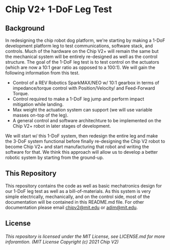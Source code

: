 # Chip V2+ 1-DoF Leg Test

## Background

In redesigning the chip robot dog platform, we're starting by making a 1-DoF development platform leg to test communications, software stack, and controls. Much of the hardware on the Chip V2+ will remain the same but the mechanical system will be entirely re-designed as well as the control structure. The goal of the 1-DoF leg test is to test control on the actuators (which are now a 10:1 gear ratio as opposed to a 100:1). We will gain the following information from this test.

* Control of a REV Robotics SparkMAX/NEO w/ 10:1 gearbox in terms of impedance/torque control with Position/Velocity/ and Feed-Forward Torque. 
* Control required to make a 1-DoF leg jump and perform impact mitigation while landing.
* Max weight the actuation system can support (we will use variable masses on-top of the leg).
* A general control and software architechture to be implemented on the Chip V2+ robot in later stages of development. 

We will start w/ this 1-DoF system, then redesign the entire leg and make the 3-DoF system functional before finally re-designing the Chip V2 robot to become Chip V2+ and start manufacturing that robot and writing the software for that. We think this approach will allow us to develop a better robotic system by starting from the ground-up.

## This Repository

This repository contains the code as well as basic mechatronics design for our 1-DoF leg test as well as a bill-of-materials. As this system is very simple electrically, mechanically, and on the control side, most of the documentation will be contained in this README.md file. For other documentation please email chipv2@mit.edu or adim@mit.edu.

## License

###### This repository is licensed under the MIT License, see LICENSE.md for more inforamtion. (MIT License Copyright (c) 2021 Chip V2)
